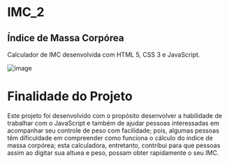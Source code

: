 # IMC_2

## Índice de Massa Corpórea
Calculador de IMC desenvolvida com HTML 5, CSS 3 e JavaScript.

![image](https://github.com/EribaldoOliveira/IMC_2/assets/114995774/7bd85d1f-c7d8-4364-894c-0cb438ef57c2)

# Finalidade do Projeto
Este projeto foi desenvolvido com o propósito desenvolver a habilidade de trabalhar com o JavaScript e também de ajudar pessoas interessadas em acompanhar seu controle de peso com facilidade; pois, algumas pessoas têm dificuldade em compreender como funciona o cálculo do índice de massa corpórea; esta calculadora, entretanto, contribui para que pessoas assim ao digitar sua altuea e peso, possam obter rapidamente o seu IMC.

